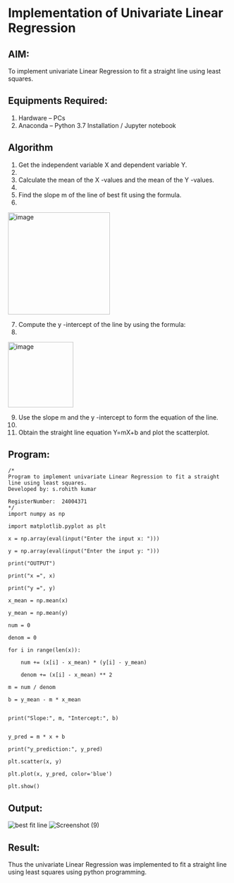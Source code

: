 # Implementation of Univariate Linear Regression
## AIM:
To implement univariate Linear Regression to fit a straight line using least squares.

## Equipments Required:
1. Hardware – PCs
2. Anaconda – Python 3.7 Installation / Jupyter notebook

## Algorithm
1. Get the independent variable X and dependent variable Y.
2. 
3. Calculate the mean of the X -values and the mean of the Y -values.
4. 
5. Find the slope m of the line of best fit using the formula.
6. 
<img width="231" alt="image" src="https://user-images.githubusercontent.com/93026020/192078527-b3b5ee3e-992f-46c4-865b-3b7ce4ac54ad.png">

7. Compute the y -intercept of the line by using the formula:
8. 
<img width="148" alt="image" src="https://user-images.githubusercontent.com/93026020/192078545-79d70b90-7e9d-4b85-9f8b-9d7548a4c5a4.png">

9. Use the slope m and the y -intercept to form the equation of the line.
10. 
11. Obtain the straight line equation Y=mX+b and plot the scatterplot.

## Program:
```
/*
Program to implement univariate Linear Regression to fit a straight line using least squares.
Developed by: s.rohith kumar

RegisterNumber:  24004371
*/
import numpy as np

import matplotlib.pyplot as plt

x = np.array(eval(input("Enter the input x: ")))

y = np.array(eval(input("Enter the input y: ")))

print("OUTPUT")

print("x =", x)

print("y =", y)

x_mean = np.mean(x)

y_mean = np.mean(y)

num = 0

denom = 0

for i in range(len(x)):

    num += (x[i] - x_mean) * (y[i] - y_mean)

    denom += (x[i] - x_mean) ** 2

m = num / denom

b = y_mean - m * x_mean


print("Slope:", m, "Intercept:", b)


y_pred = m * x + b

print("y_prediction:", y_pred)
 
plt.scatter(x, y)

plt.plot(x, y_pred, color='blue')

plt.show()
```

## Output:
![best fit line](sam.png)
![Screenshot (9)](https://github.com/user-attachments/assets/98fc0bf3-be20-4355-a096-fd05fcca5d5b)


## Result:
Thus the univariate Linear Regression was implemented to fit a straight line using least squares using python programming.
